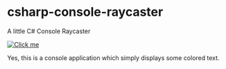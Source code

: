 # csharp-console-raycaster
A little C# Console Raycaster


[![Click me](https://imgur.com/UKBMB5A.png)](https://drive.google.com/open?id=12RNsgTEl_DemJgIYGS6BzSH-296VEYcK)

Yes, this is a console application which simply displays some colored text.

